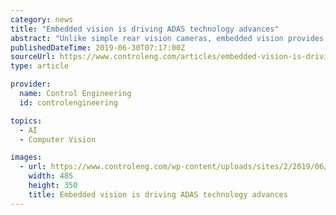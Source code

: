 ```yaml
---
category: news
title: "Embedded vision is driving ADAS technology advances"
abstract: "Unlike simple rear vision cameras, embedded vision provides 360-degree coverage. The open-source OpenCV library allows designers to deploy highly-sophisticated computer vision algorithms without specialized knowledge in image-processing theory ..."
publishedDateTime: 2019-06-30T07:17:00Z
sourceUrl: https://www.controleng.com/articles/embedded-vision-is-driving-adas-technology-advances/
type: article

provider:
  name: Control Engineering
  id: controlengineering

topics:
  - AI
  - Computer Vision

images:
  - url: https://www.controleng.com/wp-content/uploads/sites/2/2019/06/ctlx_icon_MachineVision_Slider_01-4.jpg
    width: 485
    height: 350
    title: Embedded vision is driving ADAS technology advances
---
```

